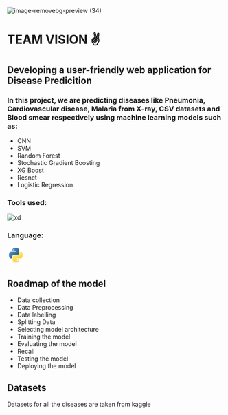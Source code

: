 ![image-removebg-preview (34)](https://user-images.githubusercontent.com/99636525/228105433-2e7860fc-99f4-4a90-bf70-237a13efbf64.png)
# TEAM VISION ✌
## Developing a user-friendly web application for Disease Predicition
### In this project, we are predicting diseases like Pneumonia, Cardiovascular disease, Malaria  from X-ray, CSV datasets and Blood smear respectively using  machine learning models such as:
- CNN
- SVM
- Random Forest
- Stochastic Gradient Boosting
- XG Boost
- Resnet
- Logistic Regression

<h3 align="left">Tools used:</h3>
<p align="left">   <img src="https://cdn.worldvectorlogo.com/logos/adobe-xd.svg" alt="xd" width="40" height="40"/> </a> </p>
<h3 align="left">Language: <p align="left"><img src="https://raw.githubusercontent.com/devicons/devicon/master/icons/python/python-original.svg" alt="python" width="40" height="40"/> </a> </p>

## Roadmap of the model
- Data collection
- Data Preprocessing
- Data labelling
- Splitting Data
- Selecting model architecture
- Training the model
- Evaluating the model
- Recall
- Testing the model
- Deploying the model

## Datasets
 Datasets for all the diseases are taken from kaggle

